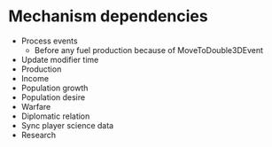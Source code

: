 # Mechanism dependencies
* Process events
  * Before any fuel production because of MoveToDouble3DEvent
* Update modifier time
* Production
* Income
* Population growth
* Population desire
* Warfare
* Diplomatic relation
* Sync player science data
* Research
